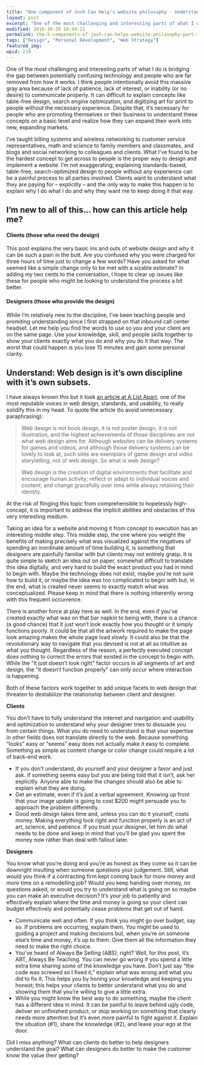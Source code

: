```yaml
---
title: "One component of Josh Can Help's website philosophy - Understanding"
layout: post
excerpt: "One of the most challenging and interesting parts of what I do is bridging the gap between potentially confusing technology and people who are far removed from how it works."
modified: 2016-10-20 16:44:21
permalink: the-5-components-of-josh-can-helps-website-philosophy-part-1-understand/index.html
tags: ["Design", "Personal Development", "Web Strategy"]
featured_img:
wpid: 210
---
```



One of the most challenging and interesting parts of what I do is bridging the gap between potentially confusing technology and people who are far removed from how it works. I think people intentionally avoid this massive gray area because of lack of patience, lack of interest, or inability (or no desire) to communicate properly. It can difficult to explain concepts like table-free design, search engine optimization, and digitizing art for print to people without the necessary experience. Despite that, it’s necessary for people who are promoting themselves or their business to understand these concepts on a basic level and realize how they can expand their work into new, expanding markets.

I’ve taught billing systems and wireless networking to customer service representatives, math and science to family members and classmates, and blogs and social networking to colleagues and clients. What I’ve found to be the hardest concept to get across to people is the proper way to design and implement a website. I’m not exaggerating; explaining standards-based, table-free, search-optimized design to people without any experience can be a painful process to all parties involved. Clients want to understand what they are paying for – explicitly – and the only way to make this happen is to explain why I do what I do and why they want me to keep doing it that way.

I’m new to all of this… how can this article help me?
-----------------------------------------------------

#### Clients (those who need the design)

This post explains the very basic ins and outs of website design and why it can be such a pain in the butt. Are you confused why you were charged for three hours of time just to change a few words? Have you asked for what seemed like a simple change only to be met with a sizable estimate? In adding my two cents to the conversation, I hope to clear up issues like these for people who might be looking to understand the process a bit better.

#### Designers (those who provide the design)

While I’m relatively new to the discipline, I’ve been teaching people and promiting understanding since I first strapped on that inbound call center headset. Let me help you find the words to use so you and your client are on the same page. Use your knowledge, skill, and people skills together to show your clients exactly what you do and why you do it that way. The worst that could happen is you lose 15 minutes and gain some personal clarity.

Understand: Web design is it’s own discipline with it’s own subsets.
--------------------------------------------------------------------

I have always known this but it took [an article at A List Apart](http://www.alistapart.com/articles/understandingwebdesign), one of the most reputable voices in web design, standards, and usability, to really solidify this in my head. To quote the article (to avoid unnecessary paraphrasing):

> Web design is not book design, it is not poster design, it is not illustration, and the highest achievements of those disciplines are not what web design aims for. Although websites can be delivery systems for games and videos, and although those delivery systems can be lovely to look at, such sites are exemplars of game design and video storytelling, not of web design. So what is web design?
>
> Web design is the creation of digital environments that facilitate and encourage human activity; reflect or adapt to individual voices and content; and change gracefully over time while always retaining their identity.

At the risk of flinging this topic from comprehensible to hopelessly high-concept, it is important to address the implicit abilities and obstacles of this very interesting medium.

Taking an idea for a website and moving it from concept to execution has an interesting middle step. This middle step, the one where you weight the benefits of making precisely what was visualized against the negatives of spending an inordinate amount of time building it, is something that designers are painfully familiar with but clients may not entirely grasp. It is quite simple to sketch an idea out on paper, somewhat difficult to translate this idea digitally, and very hard to build the exact product you had in mind to begin with. Maybe the technology does not exist, maybe you’re not sure how to build it, or maybe the idea was too complicated to begin with but, in the end, what is created never seems to exactly match what was conceptualized. Please keep in mind that there is nothing inherently wrong with this frequent occurrence.

There is another force at play here as well. In the end, even if you’ve created exactly what was on that bar napkin to being with, there is a chance (a good chance) that it just won’t look exactly how you thought or it simply functions poorly. It could be that all the artwork required to make the page look amazing makes the whole page load slowly. It could also be that the revolutionary way to navigate that you devised is not at all as intuitive as what you thought. Regardless of the reason, a perfectly executed concept does nothing to correct the errors that existed in the concept to begin with. While the “it just doesn’t look right” factor occurs in all segments of art and design, the “it doesn’t function properly” can only occur where interaction is happening.

Both of these factors work together to add unique facets to web design that threaten to destabilize the relationship between client and designer.

**Clients**

You don’t have to fully understand the internet and navigation and usability and optimization to understand why your designer tries to dissuade you from certain things. What you do need to understand is that your expertise in other fields does not translate directly to the web. Because something “looks” easy or “seems” easy does not actually make it easy to complete. Something as simple as content change or color change could require a lot of back-end work.

- If you don’t understand, do yourself and your designer a favor and just ask. If something seems easy but you are being told that it isn’t, ask her explicitly. Anyone able to make the changes should also be able to explain what they are doing.
- Get an estimate, even if it’s just a verbal agreement. Knowing up front that your image update is going to cost $200 might persuade you to approach the problem differently.
- Good web design takes time and, unless you can do it yourself, costs money. Making everything look right and function properly is an act of art, science, and patience. If you trust your designer, let him do what needs to be done and keep in mind that you’ll be glad you spent the money now rather than deal with fallout later.

**Designers**

You know what you’re doing and you’re as honest as they come so it can be downright insulting when someone questions your judgement. Still, what would you think if a contracting firm kept coming back for more money and more time on a remodelling job? Would you keep handing over money, no questions asked, or would you try to understand what is going on so maybe you can make an executive decision? It’s your job to patiently and effectively explain where the time and money is going so your client can budget effectively and potentially cease problems that get out of hand.

- Communicate well and often. If you think you might go over budget, say so. If problems are occurring, explain them. You might be used to guiding a project and making decisions but, when you’re on someone else’s time and money, it’s up to them. Give them all the information they need to make the right choice.
- You’ve heard of Always Be Selling (ABS), right? Well, for this post, it’s ABT, Always Be Teaching. You can never go wrong if you spend a little extra time sharing some of the knowledge you have. Don’t just say “the code was screwed so I fixed it,” explain what was wrong and what you did to fix it. This helps you by honing your knowledge and keeping you honest; this helps your clients to better understand what you do and showing them that you’re willing to give a little extra.
- While you might know the best way to do something, maybe the client has a different idea in mind. It can be painful to leave behind ugly code, deliver an unfinished product, or stop working on something that clearly needs more attention but it’s even more painful to fight against it. Explain the situation (#1), share the knowledge (#2), and leave your ego at the door.

Did I miss anything? What can clients do better to help designers understand the goal? What can designers do better to make the customer know the value their getting?
